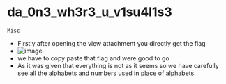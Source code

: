 # da_0n3_wh3r3_u_v1su4l1s3
`Misc`

- Firstly after opening the view attachment you directly get the flag
- ![image](https://github.com/Sreehithavarma23/wired-ctf/assets/143329622/f505abd5-0163-4957-a4b2-e8f4310e7399)
- we have to copy paste that flag and were good to go
- As it was given that everything is not as it seems so we have carefully see all the alphabets and numbers used in place of alphabets.
  
